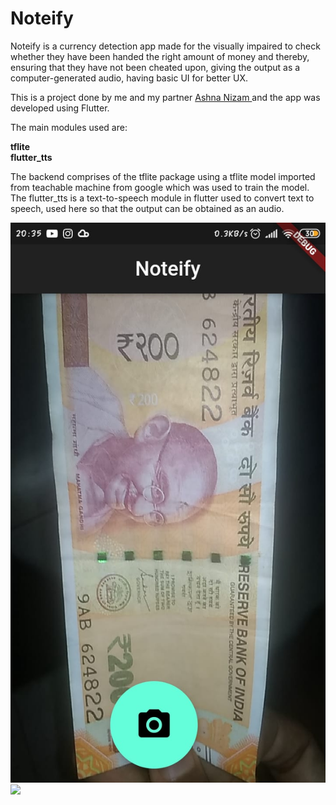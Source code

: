 # Noteify
Noteify is a currency detection app made for the visually impaired to check whether they have been handed the right amount of money and thereby, ensuring that they have not been cheated upon, giving the output as a computer-generated audio, having basic UI for better UX.

This is a project done by me and my partner <a href= "https://github.com/Ashniz24"> Ashna Nizam </a> and the app was developed using Flutter.

The main modules used are:

**tflite** <br>
**flutter_tts**

The backend comprises of the tflite package using a tflite model imported from teachable machine from google which was used to train the model. The flutter_tts is a text-to-speech module in flutter used to convert text to speech, used here so that the output can be obtained as an audio.

<img src="screenshots/200.jpeg">
<img src="screenshots/500class.jpeg">
